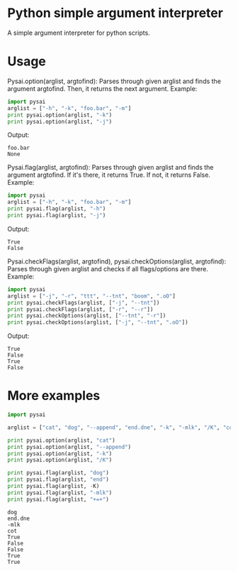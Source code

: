 # Python simple argument interpreter
A simple argument interpreter for python scripts.
# Usage
Pysai.option(arglist, argtofind):
Parses through given arglist and finds the argument argtofind. Then, it returns the next argument.
Example:
```python
import pysai
arglist = ["-h", "-k", "foo.bar", "-m"]
print pysai.option(arglist, "-k")
print pysai.option(arglist, "-j")
```
Output:
```
foo.bar
None
```
Pysai.flag(arglist, argtofind):
Parses through given arglist and finds the argument argtofind. If it's there, it returns True. If not, it returns False.
Example:
```python
import pysai
arglist = ["-h", "-k", "foo.bar", "-m"]
print pysai.flag(arglist, "-h")
print pysai.flag(arglist, "-j")
```
Output:
```
True
False
```
Pysai.checkFlags(arglist, argtofind), pysai.checkOptions(arglist, argtofind):
Parses through given arglist and checks if all flags/options are there.
Example:
```python
import pysai
arglist = ["-j", "-r", "ttt", "--tnt", "boom", ".oO"]
print pysai.checkFlags(arglist, ["-j", "--tnt"])
print pysai.checkFlags(arglist, ["-r", "--r"])
print pysai.checkOptions(arglist, ["--tnt", "-r"])
print pysai.checkOptions(arglist, ["-j", "--tnt", ".oO"])
```
Output:
```
True
False
True
False
```
# More examples
```python
import pysai

arglist = ["cat", "dog", "--append", "end.dne", "-k", "-mlk", "/K", "cot", "+=+"]

print pysai.option(arglist, "cat")
print pysai.option(arglist, "--append")
print pysai.option(arglist, "-k")
print pysai.option(arglist, "/K")

print pysai.flag(arglist, "dog")
print pysai.flag(arglist, "end")
print pysai.flag(arglist, -K)
print pysai.flag(arglist, "-mlk")
print pysai.flag(arglist, "+=+")
```
```
dog
end.dne
-mlk
cot
True
False
False
True
True
```
